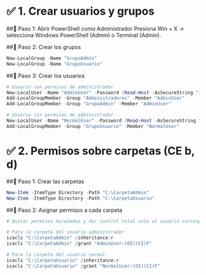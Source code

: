 # ✅ 1. Crear usuarios y grupos

##🔹 Paso 1: Abrir PowerShell como Administrador
Presiona Win + X → selecciona Windows PowerShell (Admin) o Terminal (Admin).

##🔹 Paso 2: Crear los grupos
```powershell
New-LocalGroup -Name "GrupoAdmin"
New-LocalGroup -Name "GrupoUsuario"
```
##🔹 Paso 3: Crear los usuarios
```powershell
# Usuario con permisos de administrador
New-LocalUser -Name "AdminUser" -Password (Read-Host -AsSecureString "Introduce una contraseña") -FullName "Usuario Administrador"
Add-LocalGroupMember -Group "Administradores" -Member "AdminUser"
Add-LocalGroupMember -Group "GrupoAdmin" -Member "AdminUser"

# Usuario sin permisos de administrador
New-LocalUser -Name "NormalUser" -Password (Read-Host -AsSecureString "Introduce una contraseña") -FullName "Usuario Normal"
Add-LocalGroupMember -Group "GrupoUsuario" -Member "NormalUser"
```

# ✅ 2. Permisos sobre carpetas (CE b, d)
##🔹 Paso 1: Crear las carpetas
```powershell
New-Item -ItemType Directory -Path "C:\CarpetaAdmin"
New-Item -ItemType Directory -Path "C:\CarpetaUsuario"
```
##🔹 Paso 2: Asignar permisos a cada carpeta
```powershell
# Quitar permisos heredados y dar control total solo al usuario correspondiente

# Para la carpeta del usuario administrador
icacls "C:\CarpetaAdmin" /inheritance:r
icacls "C:\CarpetaAdmin" /grant "AdminUser:(OI)(CI)F"

# Para la carpeta del usuario normal
icacls "C:\CarpetaUsuario" /inheritance:r
icacls "C:\CarpetaUsuario" /grant "NormalUser:(OI)(CI)F"
```
